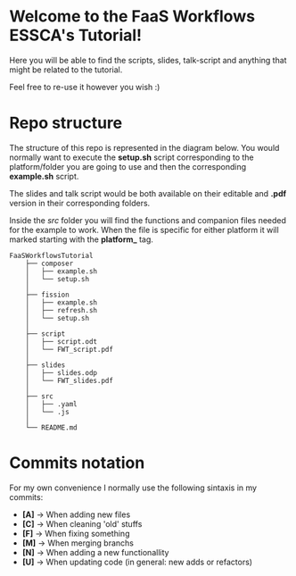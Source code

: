 # Welcome to the FaaS Workflows ESSCA's Tutorial!

Here you will be able to find the scripts, slides, talk-script and anything that might be related to the tutorial.

Feel free to re-use it however you wish :)

# Repo structure

The structure of this repo is represented in the diagram below.
You would normally want to execute the **setup.sh** script corresponding to the platform/folder you are going to use and then the corresponding **example.sh** script.

The slides and talk script would be both available on their editable and **.pdf** version in their corresponding folders.

Inside the *src* folder you will find the functions and companion files needed for the example to work. When the file is specific for either platform it will marked starting with the **platform_** tag.

```
FaaSWorkflowsTutorial
    ├── composer
    │   ├── example.sh
    │   └── setup.sh
    │
    ├── fission
    │   ├── example.sh
    │   ├── refresh.sh
    │   └── setup.sh
    │
    ├── script
    │   ├── script.odt
    │   └── FWT_script.pdf
    │
    ├── slides
    │   ├── slides.odp
    │   └── FWT_slides.pdf
    │
    ├── src
    │   ├── .yaml
    │   └── .js
    │
    └── README.md
```

# Commits notation

For my own convenience I normally use the following sintaxis in my commits:

- **[A]** -> When adding new files
- **[C]** -> When cleaning 'old' stuffs
- **[F]** -> When fixing something
- **[M]** -> When merging branchs
- **[N]** -> When adding a new functionallity
- **[U]** -> When updating code (in general: new adds or refactors)
